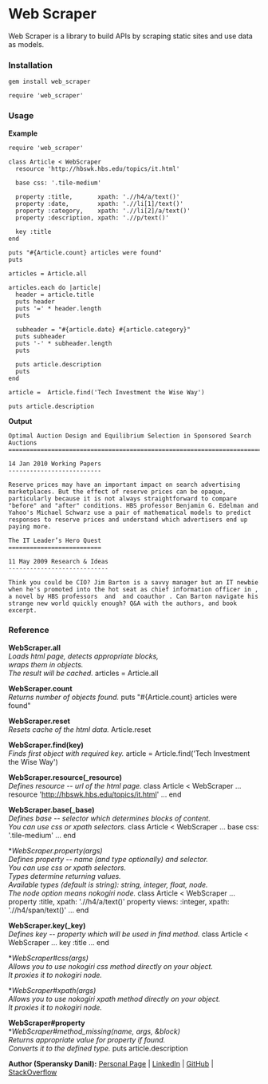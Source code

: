 # Web Scraper

Web Scraper is a library to build APIs by scraping static sites and use data as models.

### Installation

    gem install web_scraper

    require 'web_scraper'

### Usage

**Example**

    require 'web_scraper'

    class Article < WebScraper
      resource 'http://hbswk.hbs.edu/topics/it.html'

      base css: '.tile-medium'

      property :title,       xpath: './/h4/a/text()'
      property :date,        xpath: './/li[1]/text()'
      property :category,    xpath: './/li[2]/a/text()'
      property :description, xpath: './/p/text()'

      key :title
    end

    puts "#{Article.count} articles were found"
    puts

    articles = Article.all

    articles.each do |article|
      header = article.title
      puts header
      puts '=' * header.length
      puts

      subheader = "#{article.date} #{article.category}"
      puts subheader
      puts '-' * subheader.length
      puts

      puts article.description
      puts
    end

    article =  Article.find('Tech Investment the Wise Way')

    puts article.description

**Output**

    Optimal Auction Design and Equilibrium Selection in Sponsored Search Auctions
    =============================================================================

    14 Jan 2010 Working Papers
    --------------------------

    Reserve prices may have an important impact on search advertising marketplaces. But the effect of reserve prices can be opaque, particularly because it is not always straightforward to compare "before" and "after" conditions. HBS professor Benjamin G. Edelman and Yahoo's Michael Schwarz use a pair of mathematical models to predict responses to reserve prices and understand which advertisers end up paying more.

    The IT Leader’s Hero Quest
    ==========================

    11 May 2009 Research & Ideas
    ----------------------------

    Think you could be CIO? Jim Barton is a savvy manager but an IT newbie when he's promoted into the hot seat as chief information officer in , a novel by HBS professors  and  and coauthor . Can Barton navigate his strange new world quickly enough? Q&A with the authors, and book excerpt.

### Reference

**WebScraper.all**  
*Loads html page, detects appropriate blocks,  
wraps them in objects.  
The result will be cached.*
    articles = Article.all

**WebScraper.count**  
*Returns number of objects found.*
    puts "#{Article.count} articles were found"

**WebScraper.reset**  
*Resets cache of the html data.*
    Article.reset

**WebScraper.find(key)**  
*Finds first object with required key.*
    article = Article.find('Tech Investment the Wise Way')

**WebScraper.resource(_resource)**  
*Defines resource -- url of the html page.*
    class Article < WebScraper
      ...
      resource 'http://hbswk.hbs.edu/topics/it.html'
      ...
    end

**WebScraper.base(_base)**  
*Defines base -- selector which determines blocks of content.  
You can use css or xpath selectors.*
    class Article < WebScraper
      ...
      base css: '.tile-medium'
      ...
    end

**WebScraper.property(*args)**  
*Defines property -- name (and type optionally) and selector.  
You can use css or xpath selectors.  
Types determine returning values.  
Available types (default is string): string, integer, float, node.  
The node option means nokogiri node.*
    class Article < WebScraper
      ...
      property :title,           xpath: './/h4/a/text()'
      property  views: :integer, xpath: './/h4/span/text()'
      ...
    end

**WebScraper.key(_key)**  
*Defines key -- property which will be used in find method.*
    class Article < WebScraper
      ...
      key :title
      ...
    end

**WebScraper#css(*args)**  
*Allows you to use nokogiri css method directly on your object.  
It proxies it to nokogiri node.*

**WebScraper#xpath(*args)**  
*Allows you to use nokogiri xpath method directly on your object.  
It proxies it to nokogiri node.*

**WebScraper#property**  
**WebScraper#method_missing(name, *args, &block)**  
*Returns appropriate value for property if found.  
Converts it to the defined type.*
    puts article.description

**Author (Speransky Danil):**
[Personal Page](http://dsperansky.info) |
[LinkedIn](http://ru.linkedin.com/in/speranskydanil/en) |
[GitHub](https://github.com/speranskydanil?tab=repositories) |
[StackOverflow](http://stackoverflow.com/users/1550807/speransky-danil)

